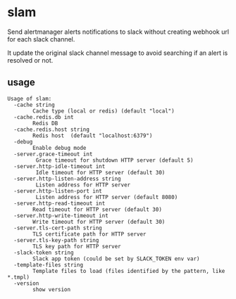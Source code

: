 # slam
Send alertmanager alerts notifications to slack without creating webhook url for each slack channel.

It update the original slack channel message to avoid searching if an alert is resolved or not.

## usage

```
Usage of slam:
  -cache string
    	Cache type (local or redis) (default "local")
  -cache.redis.db int
    	Redis DB
  -cache.redis.host string
    	Redis host  (default "localhost:6379")
  -debug
    	Enable debug mode
  -server.grace-timeout int
    	 Grace timeout for shutdown HTTP server (default 5)
  -server.http-idle-timeout int
    	 Idle timeout for HTTP server (default 30)
  -server.http-listen-address string
    	 Listen address for HTTP server
  -server.http-listen-port int
    	 Listen address for HTTP server (default 8080)
  -server.http-read-timeout int
    	Read timeout for HTTP server (default 30)
  -server.http-write-timeout int
    	Write timeout for HTTP server (default 30)
  -server.tls-cert-path string
    	TLS certificate path for HTTP server
  -server.tls-key-path string
    	TLS key path for HTTP server
  -slack-token string
    	Slack app token (could be set by SLACK_TOKEN env var)
  -template-files string
    	Template files to load (files identified by the pattern, like *.tmpl)
  -version
    	show version
```